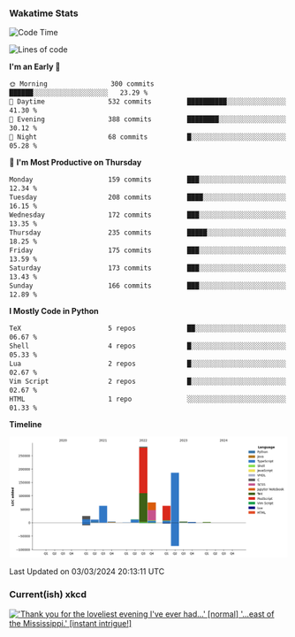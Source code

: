 ### Wakatime Stats
<!--START_SECTION:waka-->
![Code Time](http://img.shields.io/badge/Code%20Time-2%2C372%20hrs%2040%20mins-blue)

![Lines of code](https://img.shields.io/badge/From%20Hello%20World%20I%27ve%20Written-729.9%20thousand%20lines%20of%20code-blue)

**I'm an Early 🐤** 

```text
🌞 Morning                300 commits         ██████░░░░░░░░░░░░░░░░░░░   23.29 % 
🌆 Daytime                532 commits         ██████████░░░░░░░░░░░░░░░   41.30 % 
🌃 Evening                388 commits         ████████░░░░░░░░░░░░░░░░░   30.12 % 
🌙 Night                  68 commits          █░░░░░░░░░░░░░░░░░░░░░░░░   05.28 % 
```
📅 **I'm Most Productive on Thursday** 

```text
Monday                   159 commits         ███░░░░░░░░░░░░░░░░░░░░░░   12.34 % 
Tuesday                  208 commits         ████░░░░░░░░░░░░░░░░░░░░░   16.15 % 
Wednesday                172 commits         ███░░░░░░░░░░░░░░░░░░░░░░   13.35 % 
Thursday                 235 commits         █████░░░░░░░░░░░░░░░░░░░░   18.25 % 
Friday                   175 commits         ███░░░░░░░░░░░░░░░░░░░░░░   13.59 % 
Saturday                 173 commits         ███░░░░░░░░░░░░░░░░░░░░░░   13.43 % 
Sunday                   166 commits         ███░░░░░░░░░░░░░░░░░░░░░░   12.89 % 
```


**I Mostly Code in Python** 

```text
TeX                      5 repos             ██░░░░░░░░░░░░░░░░░░░░░░░   06.67 % 
Shell                    4 repos             █░░░░░░░░░░░░░░░░░░░░░░░░   05.33 % 
Lua                      2 repos             █░░░░░░░░░░░░░░░░░░░░░░░░   02.67 % 
Vim Script               2 repos             █░░░░░░░░░░░░░░░░░░░░░░░░   02.67 % 
HTML                     1 repo              ░░░░░░░░░░░░░░░░░░░░░░░░░   01.33 % 
```



**Timeline**

![Lines of Code chart](https://raw.githubusercontent.com/joshuajeschek/joshuajeschek/main/assets/bar_graph.png)


 Last Updated on 03/03/2024 20:13:11 UTC
<!--END_SECTION:waka-->

### Current(ish) xkcd
<a id="xkcd-a" title="'Thank you for the loveliest evening I've ever had...' [normal] '...east of the Mississippi.' [instant intrigue!]" href="https://www.xkcd.com" target="_blank">
        <img align="center" id="xkcd-img" src="https://imgs.xkcd.com/comics/geographic_qualifiers.png" alt="'Thank you for the loveliest evening I've ever had...' [normal] '...east of the Mississippi.' [instant intrigue!]" height=300 />
</a>
